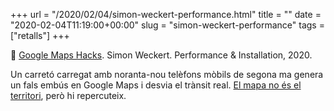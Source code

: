 +++
url = "/2020/02/04/simon-weckert-performance.html"
title = ""
date = "2020-02-04T11:19:00+00:00"
slug = "simon-weckert-performance"
tags = ["retalls"]
+++

📎 [Google Maps Hacks](http://www.simonweckert.com/googlemapshacks.html). Simon Weckert. Performance & Installation, 2020.

Un carretó carregat amb noranta-nou telèfons mòbils de segona ma genera un fals embús en Google Maps i desvia el trànsit real. [El mapa no és el territori](https://en.wikipedia.org/wiki/Map–territory_relation), però hi repercuteix.

